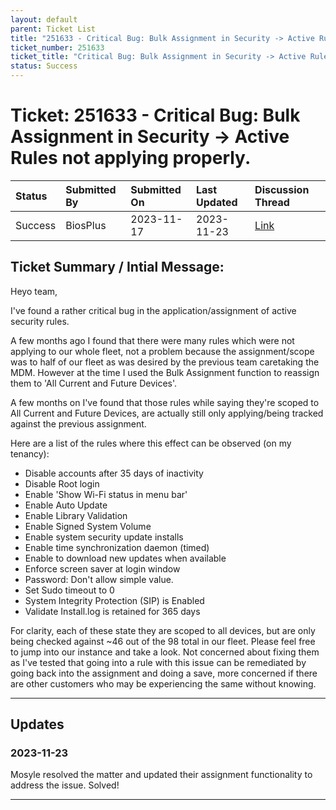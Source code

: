 ```yaml
---
layout: default
parent: Ticket List
title: "251633 - Critical Bug: Bulk Assignment in Security -> Active Rules not applying properly."
ticket_number: 251633
ticket_title: "Critical Bug: Bulk Assignment in Security -> Active Rules not applying properly."
status: Success
---
```


# Ticket: 251633 - Critical Bug: Bulk Assignment in Security -> Active Rules not applying properly.

| Status | Submitted By | Submitted On | Last Updated | Discussion Thread |
|:---|:---|:---|:---|:---|
| Success | BiosPlus | 2023-11-17 | 2023-11-23 | [Link]() |

## Ticket Summary / Intial Message:

Heyo team,

I've found a rather critical bug in the application/assignment of active security rules.

A few months ago I found that there were many rules which were not applying to our whole fleet, not a problem because the assignment/scope was to half of our fleet as was desired by the previous team caretaking the MDM. However at the time I used the Bulk Assignment function to reassign them to 'All Current and Future Devices'.

A few months on I've found that those rules while saying they're scoped to All Current and Future Devices, are actually still only applying/being tracked against the previous assignment.

Here are a list of the rules where this effect can be observed (on my tenancy):
- Disable accounts after 35 days of inactivity
- Disable Root login
- Enable 'Show Wi-Fi status in menu bar'
- Enable Auto Update
- Enable Library Validation
- Enable Signed System Volume
- Enable system security update installs
- Enable time synchronization daemon (timed)
- Enable to download new updates when available
- Enforce screen saver at login window
- Password: Don't allow simple value.
- Set Sudo timeout to 0
- System Integrity Protection (SIP) is Enabled
- Validate Install.log is retained for 365 days

For clarity, each of these state they are scoped to all devices, but are only being checked against ~46 out of the 98 total in our fleet.
Please feel free to jump into our instance and take a look. Not concerned about fixing them as I've tested that going into a rule with this issue can be remediated by going back into the assignment and doing a save, more concerned if there are other customers who may be experiencing the same without knowing.

---

## Updates

<!-- 
Please do descending order for recency, oldest -> most recent
Replace line breaks with <br><br> tags

Quick template:
### Date YYYY-MM-DD

|From: | Mosyle Support |
|:---|:---|
|| *Paragraph 1<br><br>Paragraph 2<br><br>Paragraph 3<br><br>.* |

-->

### 2023-11-23

Mosyle resolved the matter and updated their assignment functionality to address the issue. Solved!

---